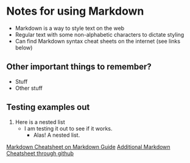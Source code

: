 # Notes for using Markdown 
- Markdown is a way to style text on the web
- Regular text with some non-alphabetic characters to dictate styling
- Can find Markdown syntax cheat sheets on the internet (see links below) 

## Other important things to remember? 
- Stuff
- Other stuff

## Testing examples out 

1. Here is a nested list
   - I am testing it out to see if it works. 
      - Alas! A nested list.  

[Markdown Cheatsheet on Markdown Guide](https://www.markdownguide.org/cheat-sheet/)
[Additional Markdown Cheatsheet through github](https://guides.github.com/features/mastering-markdown/)

